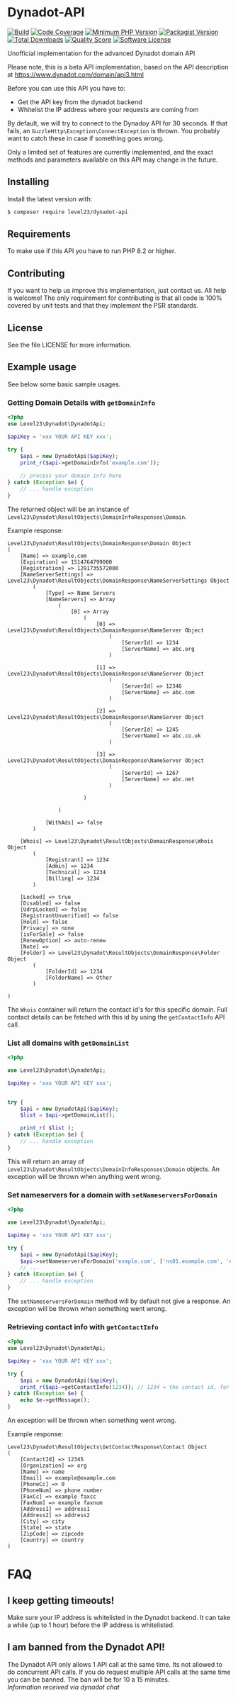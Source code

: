 # Dynadot-API

[![Build](https://github.com/level23/dynadot-api/actions/workflows/build.yml/badge.svg)](https://github.com/level23/dynadot-api/actions/workflows/build.yml)
[![Code Coverage](https://scrutinizer-ci.com/g/level23/dynadot-api/badges/coverage.png?b=master)](https://scrutinizer-ci.com/g/level23/dynadot-api/?branch=master)
[![Minimum PHP Version](https://img.shields.io/badge/php-%3E%3D%208.2-8892BF.svg)](https://php.net/)
[![Packagist Version](https://img.shields.io/packagist/v/level23/dynadot-api.svg)](https://packagist.org/packages/level23/dynadot-api)
[![Total Downloads](https://img.shields.io/packagist/dt/level23/dynadot-api.svg)](https://packagist.org/packages/level23/dynadot-api)
[![Quality Score](https://scrutinizer-ci.com/g/level23/dynadot-api/badges/quality-score.png?b=master)](https://scrutinizer-ci.com/g/level23/dynadot-api/?branch=master)
[![Software License](https://img.shields.io/badge/license-Apache%202.0-brightgreen.svg)](LICENSE)


Unofficial implementation for the advanced Dynadot domain API

Please note, this is a beta API implementation, based on the API description at
https://www.dynadot.com/domain/api3.html

Before you can use this API you have to:

  * Get the API key from the dynadot backend
  * Whitelist the IP address where your requests are coming from


By default, we will try to connect to the Dynadoy API for 30 seconds. If that fails, 
an `GuzzleHttp\Exception\ConnectException` is thrown. You probably want to catch these in case if something goes wrong.

Only a limited set of features are currently implemented, and the exact methods and parameters
available on this API may change in the future.

## Installing

Install the latest version with:

```bash
$ composer require level23/dynadot-api
```

## Requirements

To make use if this API you have to run PHP 8.2 or higher.

## Contributing

If you want to help us improve this implementation, just contact us. All help is welcome!
The only requirement for contributing is that all code is 100% covered by unit tests and that they implement the 
PSR standards.

## License

See the file LICENSE for more information.

## Example usage

See below some basic sample usages.

### Getting Domain Details with `getDomainInfo`

```php
<?php
use Level23\Dynadot\DynadotApi;

$apiKey = 'xxx YOUR API KEY xxx';

try {
    $api = new DynadotApi($apiKey);
    print_r($api->getDomainInfo('example.com'));
    
    // process your domain info here
} catch (Exception $e) {
    // ... handle exception
}
```

The returned object will be an instance of `Level23\Dynadot\ResultObjects\DomainInfoResponses\Domain`. 

Example response:
```
Level23\Dynadot\ResultObjects\DomainResponse\Domain Object
(
    [Name] => example.com
    [Expiration] => 1514764799000
    [Registration] => 1291735572000
    [NameServerSettings] => Level23\Dynadot\ResultObjects\DomainResponse\NameServerSettings Object
        (
            [Type] => Name Servers
            [NameServers] => Array
                (
                    [0] => Array
                        (
                            [0] => Level23\Dynadot\ResultObjects\DomainResponse\NameServer Object
                                (
                                    [ServerId] => 1234
                                    [ServerName] => abc.org
                                )

                            [1] => Level23\Dynadot\ResultObjects\DomainResponse\NameServer Object
                                (
                                    [ServerId] => 12346
                                    [ServerName] => abc.com
                                )

                            [2] => Level23\Dynadot\ResultObjects\DomainResponse\NameServer Object
                                (
                                    [ServerId] => 1245
                                    [ServerName] => abc.co.uk
                                )

                            [3] => Level23\Dynadot\ResultObjects\DomainResponse\NameServer Object
                                (
                                    [ServerId] => 1267
                                    [ServerName] => abc.net
                                )

                        )

                )

            [WithAds] => false
        )

    [Whois] => Level23\Dynadot\ResultObjects\DomainResponse\Whois Object
        (
            [Registrant] => 1234
            [Admin] => 1234
            [Technical] => 1234
            [Billing] => 1234
        )

    [Locked] => true
    [Disabled] => false
    [UdrpLocked] => false
    [RegistrantUnverified] => false
    [Hold] => false
    [Privacy] => none
    [isForSale] => false
    [RenewOption] => auto-renew
    [Note] => 
    [Folder] => Level23\Dynadot\ResultObjects\DomainResponse\Folder Object
        (
            [FolderId] => 1234
            [FolderName] => Other
        )

)

```

The `Whois` container will return the contact id's for this specific domain. Full contact details can be fetched with 
this id by using the `getContactInfo` API call.

### List all domains with `getDomainList`

```php
<?php

use Level23\Dynadot\DynadotApi;

$apiKey = 'xxx YOUR API KEY xxx';


try {
    $api = new DynadotApi($apiKey);
    $list = $api->getDomainList();

    print_r( $list );
} catch (Exception $e) {
    // ... handle exception
}
```

This will return an array of `Level23\Dynadot\ResultObjects\DomainInfoResponses\Domain` objects. An exception will be 
thrown when anything went wrong. 


### Set nameservers for a domain with `setNameserversForDomain`

```php
<?php

use Level23\Dynadot\DynadotApi;

$apiKey = 'xxx YOUR API KEY xxx';

try {
    $api = new DynadotApi($apiKey);
    $api->setNameserversForDomain('exmple.com', ['ns01.example.com', 'ns2.example.net', 'ns03.example.org']);
    // ...
} catch (Exception $e) {
    // ... handle exception
}
```
The `setNameserversForDomain` method will by default not give a response. An exception will be thrown when something 
went wrong.


### Retrieving contact info with `getContactInfo`

```php
<?php
use Level23\Dynadot\DynadotApi;

$apiKey = 'xxx YOUR API KEY xxx';

try {
    $api = new DynadotApi($apiKey);
    print_r($api->getContactInfo(1234)); // 1234 = the contact id, for example returned by the getDomainInfo call.
} catch (Exception $e) {
    echo $e->getMessage();
}
```

An exception will be thrown when something went wrong.

Example response:
```
Level23\Dynadot\ResultObjects\GetContactResponse\Contact Object
(
    [ContactId] => 12345
    [Organization] => org
    [Name] => name
    [Email] => example@example.com
    [PhoneCc] => 0
    [PhoneNum] => phone number
    [FaxCc] => example faxcc
    [FaxNum] => example faxnum
    [Address1] => address1
    [Address2] => address2
    [City] => city
    [State] => state
    [ZipCode] => zipcode
    [Country] => country
)
```
    
# FAQ

## I keep getting timeouts!

Make sure your IP address is whitelisted in the Dynadot backend. It can take a while (up to 1 hour) before 
the IP address is whitelisted.

## I am banned from the Dynadot API!

The Dynadot API only allows 1 API call at the same time. Its not allowed to do concurrent API calls. 
If you do request multiple API calls at the same time you can be banned. The ban will be for 10 a 15 minutes.<br />
_Information received via dynadot chat_